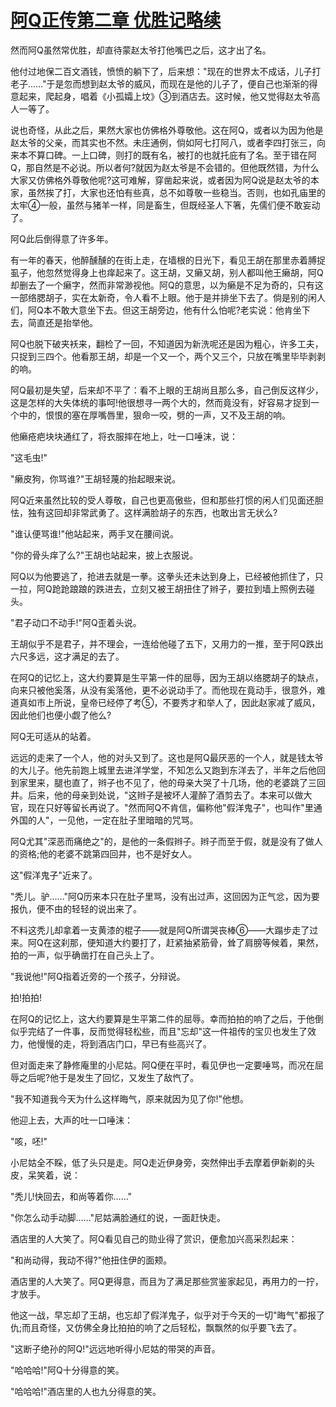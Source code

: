 # [阿Q正传第二章 优胜记略续](https://www.vrrw.net/wx/10111.html)

然而阿Q虽然常优胜，却直待蒙赵太爷打他嘴巴之后，这才出了名。

他付过地保二百文酒钱，愤愤的躺下了，后来想："现在的世界太不成话，儿子打老子……"于是忽而想到赵太爷的威风，而现在是他的儿子了，便自己也渐渐的得意起来，爬起身，唱着《小孤孀上坟》③到酒店去。这时候，他又觉得赵太爷高人一等了。

说也奇怪，从此之后，果然大家也仿佛格外尊敬他。这在阿Q，或者以为因为他是赵太爷的父亲，而其实也不然。未庄通例，倘如阿七打阿八，或者李四打张三，向来本不算口碑。一上口碑，则打的既有名，被打的也就托庇有了名。至于错在阿Q，那自然是不必说。所以者何?就因为赵太爷是不会错的。但他既然错，为什么大家又仿佛格外尊敬他呢?这可难解，穿凿起来说，或者因为阿Q说是赵太爷的本家，虽然挨了打，大家也还怕有些真，总不如尊敬一些稳当。否则，也如孔庙里的太牢④一般，虽然与猪羊一样，同是畜生，但既经圣人下箸，先儒们便不敢妄动了。

阿Q此后倒得意了许多年。

有一年的春天，他醉醺醺的在街上走，在墙根的日光下，看见王胡在那里赤着膊捉虱子，他忽然觉得身上也痒起来了。这王胡，又癞又胡，别人都叫他王癞胡，阿Q却删去了一个癞字，然而非常渺视他。阿Q的意思，以为癞是不足为奇的，只有这一部络腮胡子，实在太新奇，令人看不上眼。他于是并排坐下去了。倘是别的闲人们，阿Q本不敢大意坐下去。但这王胡旁边，他有什么怕呢?老实说：他肯坐下去，简直还是抬举他。



阿Q也脱下破夹袄来，翻检了一回，不知道因为新洗呢还是因为粗心，许多工夫，只捉到三四个。他看那王胡，却是一个又一个，两个又三个，只放在嘴里毕毕剥剥的响。

阿Q最初是失望，后来却不平了：看不上眼的王胡尚且那么多，自己倒反这样少，这是怎样的大失体统的事呵!他很想寻一两个大的，然而竟没有，好容易才捉到一个中的，恨恨的塞在厚嘴唇里，狠命一咬，劈的一声，又不及王胡的响。

他癞疮疤块块通红了，将衣服摔在地上，吐一口唾沫，说：

"这毛虫!"

"癞皮狗，你骂谁?"王胡轻蔑的抬起眼来说。

阿Q近来虽然比较的受人尊敬，自己也更高傲些，但和那些打惯的闲人们见面还胆怯，独有这回却非常武勇了。这样满脸胡子的东西，也敢出言无状么?

"谁认便骂谁!"他站起来，两手叉在腰间说。

"你的骨头痒了么?"王胡也站起来，披上衣服说。

阿Q以为他要逃了，抢进去就是一拳。这拳头还未达到身上，已经被他抓住了，只一拉，阿Q跄跄踉踉的跌进去，立刻又被王胡扭住了辫子，要拉到墙上照例去碰头。

"君子动口不动手!"阿Q歪着头说。

王胡似乎不是君子，并不理会，一连给他碰了五下，又用力的一推，至于阿Q跌出六尺多远，这才满足的去了。

在阿Q的记忆上，这大约要算是生平第一件的屈辱，因为王胡以络腮胡子的缺点，向来只被他奚落，从没有奚落他，更不必说动手了。而他现在竟动手，很意外，难道真如市上所说，皇帝已经停了考⑤，不要秀才和举人了，因此赵家减了威风，因此他们也便小觑了他么?

阿Q无可适从的站着。

远远的走来了一个人，他的对头又到了。这也是阿Q最厌恶的一个人，就是钱太爷的大儿子。他先前跑上城里去进洋学堂，不知怎么又跑到东洋去了，半年之后他回到家里来，腿也直了，辫子也不见了，他的母亲大哭了十几场，他的老婆跳了三回井。后来，他的母亲到处说，"这辫子是被坏人灌醉了酒剪去了。本来可以做大官，现在只好等留长再说了。"然而阿Q不肯信，偏称他"假洋鬼子"，也叫作"里通外国的人"，一见他，一定在肚子里暗暗的咒骂。

阿Q尤其"深恶而痛绝之"的，是他的一条假辫子。辫子而至于假，就是没有了做人的资格;他的老婆不跳第四回井，也不是好女人。

这"假洋鬼子"近来了。

"秃儿。驴……"阿Q历来本只在肚子里骂，没有出过声，这回因为正气忿，因为要报仇，便不由的轻轻的说出来了。

不料这秃儿却拿着一支黄漆的棍子——就是阿Q所谓哭丧棒⑥——大蹋步走了过来。阿Q在这刹那，便知道大约要打了，赶紧抽紧筋骨，耸了肩膀等候着，果然，拍的一声，似乎确凿打在自己头上了。

"我说他!"阿Q指着近旁的一个孩子，分辩说。

拍!拍拍!

在阿Q的记忆上，这大约要算是生平第二件的屈辱。幸而拍拍的响了之后，于他倒似乎完结了一件事，反而觉得轻松些，而且"忘却"这一件祖传的宝贝也发生了效力，他慢慢的走，将到酒店门口，早已有些高兴了。

但对面走来了静修庵里的小尼姑。阿Q便在平时，看见伊也一定要唾骂，而况在屈辱之后呢?他于是发生了回忆，又发生了敌忾了。

"我不知道我今天为什么这样晦气，原来就因为见了你!"他想。

他迎上去，大声的吐一口唾沫：

"咳，呸!"

小尼姑全不睬，低了头只是走。阿Q走近伊身旁，突然伸出手去摩着伊新剃的头皮，呆笑着，说：

"秃儿!快回去，和尚等着你……"

"你怎么动手动脚……"尼姑满脸通红的说，一面赶快走。

酒店里的人大笑了。阿Q看见自己的勋业得了赏识，便愈加兴高采烈起来：

"和尚动得，我动不得?"他扭住伊的面颊。

酒店里的人大笑了。阿Q更得意，而且为了满足那些赏鉴家起见，再用力的一拧，才放手。

他这一战，早忘却了王胡，也忘却了假洋鬼子，似乎对于今天的一切"晦气"都报了仇;而且奇怪，又仿佛全身比拍拍的响了之后轻松，飘飘然的似乎要飞去了。

"这断子绝孙的阿Q!"远远地听得小尼姑的带哭的声音。

"哈哈哈!"阿Q十分得意的笑。

"哈哈哈!"酒店里的人也九分得意的笑。

